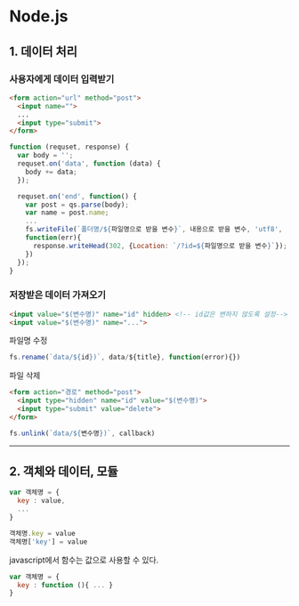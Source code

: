 # Node.js

## 1. 데이터 처리

### 사용자에게 데이터 입력받기

```html
<form action="url" method="post">
  <input name="">
  ...
  <input type="submit">
</form>
```

```js
function (requset, response) {
  var body = '';
  requset.on('data', function (data) {
    body += data;
  });

  requset.on('end', function() {
    var post = qs.parse(body);
    var name = post.name;
    ...
    fs.writeFile(`폴더명/${파일명으로 받을 변수}`, 내용으로 받을 변수, 'utf8',
    function(err){
      response.writeHead(302, {Location: `/?id=${파일명으로 받을 변수}`});
    })
  });
}

```

### 저장받은 데이터 가져오기

```html
<input value="$(변수명)" name="id" hidden> <!-- id값은 변하지 않도록 설정-->
<input value="$(변수명)" name="...">
```

파일명 수정
```js
fs.rename(`data/${id})`, data/${title}, function(error){}) 
```

파일 삭제
```html
<form action="경로" method="post">
  <input type="hidden" name="id" value="$(변수명)">
  <input type="submit" value="delete">
</form>
```

```js
fs.unlink(`data/${변수명})`, callback)
```

___

## 2. 객체와 데이터, 모듈

```js
var 객체명 = {
  key : value,
  ...
}

객체명.key = value
객체명['key'] = value
```

javascript에서 함수는 값으로 사용할 수 있다.

```js
var 객체명 = {
  key : function (){ ... }
}
```

